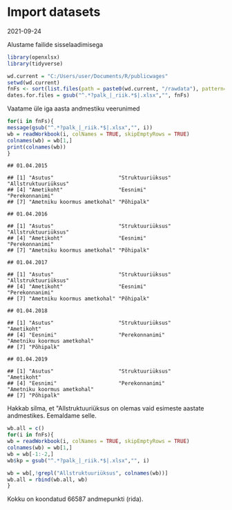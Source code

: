Import datasets
================
2021-09-24

Alustame failide sisselaadimisega

``` r
library(openxlsx)
library(tidyverse)

wd.current = "C:/Users/user/Documents/R/publicwages"
setwd(wd.current)
fnFs <- sort(list.files(path = paste0(wd.current, "/rawdata"), pattern=".xlsx", full.names = TRUE))
dates.for.files = gsub("^.*?palk_|_riik.*$|.xlsx","", fnFs)
```

Vaatame üle iga aasta andmestiku veerunimed

``` r
for(i in fnFs){
message(gsub("^.*?palk_|_riik.*$|.xlsx","", i))
wb = readWorkbook(i, colNames = TRUE, skipEmptyRows = TRUE)
colnames(wb) = wb[1,]
print(colnames(wb))
}
```

    ## 01.04.2015

    ## [1] "Asutus"                     "Struktuuriüksus"            "Allstruktuuriüksus"        
    ## [4] "Ametikoht"                  "Eesnimi"                    "Perekonnanimi"             
    ## [7] "Ametniku koormus ametkohal" "Põhipalk"

    ## 01.04.2016

    ## [1] "Asutus"                     "Struktuuriüksus"            "Allstruktuuriüksus"        
    ## [4] "Ametikoht"                  "Eesnimi"                    "Perekonnanimi"             
    ## [7] "Ametniku koormus ametkohal" "Põhipalk"

    ## 01.04.2017

    ## [1] "Asutus"                     "Struktuuriüksus"            "Allstruktuuriüksus"        
    ## [4] "Ametikoht"                  "Eesnimi"                    "Perekonnanimi"             
    ## [7] "Ametniku koormus ametkohal" "Põhipalk"

    ## 01.04.2018

    ## [1] "Asutus"                     "Struktuuriüksus"            "Ametikoht"                 
    ## [4] "Eesnimi"                    "Perekonnanimi"              "Ametniku koormus ametkohal"
    ## [7] "Põhipalk"

    ## 01.04.2019

    ## [1] "Asutus"                     "Struktuuriüksus"            "Ametikoht"                 
    ## [4] "Eesnimi"                    "Perekonnanimi"              "Ametniku koormus ametkohal"
    ## [7] "Põhipalk"

Hakkab silma, et "Allstruktuuriüksus on olemas vaid esimeste aastate
andmestikes. Eemaldame selle.

``` r
wb.all = c()
for(i in fnFs){
wb = readWorkbook(i, colNames = TRUE, skipEmptyRows = TRUE)
colnames(wb) = wb[1,]
wb = wb[-1:-2,]
wb$kp = gsub("^.*?palk_|_riik.*$|.xlsx","", i)

wb = wb[,!grepl("Allstruktuuriüksus", colnames(wb))]  
wb.all = rbind(wb.all, wb)
}
```

Kokku on koondatud 66587 andmepunkti (rida).
